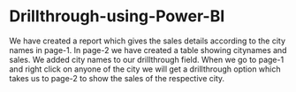 # Drillthrough-using-Power-BI
We have created a report which gives the sales details according to the city names in page-1. In page-2 we have created a table showing citynames and sales. We added city names  to our drillthrough field. When we go to page-1 and right click on anyone of the city we will get a drillthrough option which takes us to page-2 to show the sales of the respective city.
